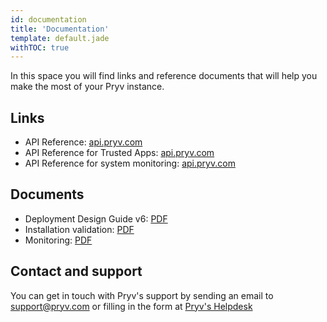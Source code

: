 ```yaml
---
id: documentation
title: 'Documentation'
template: default.jade
withTOC: true
---
```


In this space you will find links and reference documents that will help you make the most of your Pryv instance.

## Links

- API Reference: [api.pryv.com](https://api.pryv.com/reference/)
- API Reference for Trusted Apps: [api.pryv.com](https://api.pryv.com/reference-full/)
- API Reference for system monitoring: [api.pryv.com](https://api.pryv.com/reference-system/)

## Documents

- Deployment Design Guide v6: [PDF](https://drive.google.com/uc?export=download&id=1Ba5L7JGg-5c6lNUjhiLxgq5jmAZax2_0)
- Installation validation: [PDF](https://drive.google.com/uc?export=download&id=17fpaqdMj9hQ12LewnkwZ2bt24Vy7pJi5)
- Monitoring: [PDF](https://drive.google.com/uc?export=download&id=17duPhKXhioMmuF3CdcVamxnNU09REr3u)

## Contact and support

You can get in touch with Pryv's support by sending an email to [support@pryv.com](mailto:support@pryv.com) or filling in the form at [Pryv's Helpdesk](http://pryv.com/helpdesk/)
